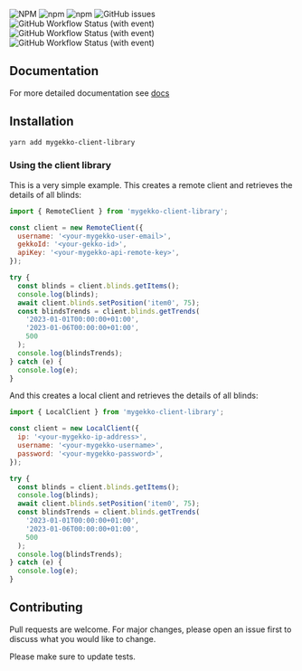 ![NPM](https://img.shields.io/npm/l/mygekko-client-library)
![npm](https://img.shields.io/npm/v/mygekko-client-library)
![npm](https://img.shields.io/npm/dy/mygekko-client-library)
![GitHub issues](https://img.shields.io/github/issues/pinpong/mygekko-client-library)
![GitHub Workflow Status (with event)](https://img.shields.io/github/actions/workflow/status/pinpong/mygekko-client-library/deploy_release.yml?label=lint)
![GitHub Workflow Status (with event)](https://img.shields.io/github/actions/workflow/status/pinpong/mygekko-client-library/deploy_release.yml?label=release%20build)
![GitHub Workflow Status (with event)](https://img.shields.io/github/actions/workflow/status/pinpong/mygekko-client-library/deploy_docs.yml?label=release%20docs)

## Documentation

For more detailed documentation see [docs](https://pinpong.github.io/mygekko-client-library)

## Installation

```sh
yarn add mygekko-client-library
```

### Using the client library

This is a very simple example. This creates a remote client and retrieves the details of all blinds:

```js
import { RemoteClient } from 'mygekko-client-library';

const client = new RemoteClient({
  username: '<your-mygekko-user-email>',
  gekkoId: '<your-gekko-id>',
  apiKey: '<your-mygekko-api-remote-key>',
});

try {
  const blinds = client.blinds.getItems();
  console.log(blinds);
  await client.blinds.setPosition('item0', 75);
  const blindsTrends = client.blinds.getTrends(
    '2023-01-01T00:00:00+01:00',
    '2023-01-06T00:00:00+01:00',
    500
  );
  console.log(blindsTrends);
} catch (e) {
  console.log(e);
}
```

And this creates a local client and retrieves the details of all blinds:

```js
import { LocalClient } from 'mygekko-client-library';

const client = new LocalClient({
  ip: '<your-mygekko-ip-address>',
  username: '<your-mygekko-username>',
  password: '<your-mygekko-password>',
});

try {
  const blinds = client.blinds.getItems();
  console.log(blinds);
  await client.blinds.setPosition('item0', 75);
  const blindsTrends = client.blinds.getTrends(
    '2023-01-01T00:00:00+01:00',
    '2023-01-06T00:00:00+01:00',
    500
  );
  console.log(blindsTrends);
} catch (e) {
  console.log(e);
}
```

## Contributing

Pull requests are welcome. For major changes, please open an issue first to discuss what you would like to change.

Please make sure to update tests.
